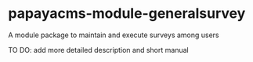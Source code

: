 # papayacms-module-generalsurvey
A module package to maintain and execute surveys among users

TO DO: add more detailed description and short manual
